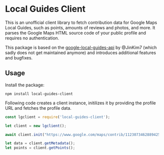# Local Guides Client

This is an unofficial client library to fetch contribution data for Google Maps Local Guides, such as points, amounts of reviews and photos, and more. It parses the Google Maps HTML source code of your public profile and requires no authentication.

This package is based on the [google-local-guides-api](https://github.com/JinKim7/google-local-guides-api) by @JinKim7 (which sadly does not get maintained anymore) and introduces additional features and bugfixes.


## Usage 

Install the package:

```
npm install local-guides-client
```

Following code creates a client instance, initilizes it by providing the profile URL and fetches the profile data.

```javascript
const lgclient = require('local-guides-client');

let client = new lgclient();

await client.init("https://www.google.com/maps/contrib/112307346288942529735?hl=en");

let data = client.getMetadata();
let points = client.getPoints();
```
